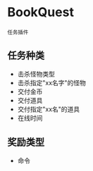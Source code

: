 # BookQuest
    任务插件
## 任务种类
- 击杀怪物类型
- 击杀指定"xx名字"的怪物
- 交付金币
- 交付道具
- 交付指定"xx名"的道具
- 在线时间

## 奖励类型
- 命令
